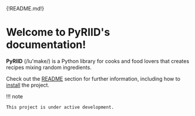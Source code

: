 {!README.md!}

# Welcome to PyRIID's documentation!

**PyRIID** (/lu\'make/) is a Python library for cooks and food lovers
that creates recipes mixing random ingredients.

Check out the [README](../README.md) section for further information, including how to [install](../README.md#installation) the project.

!!! note

    This project is under active development.

